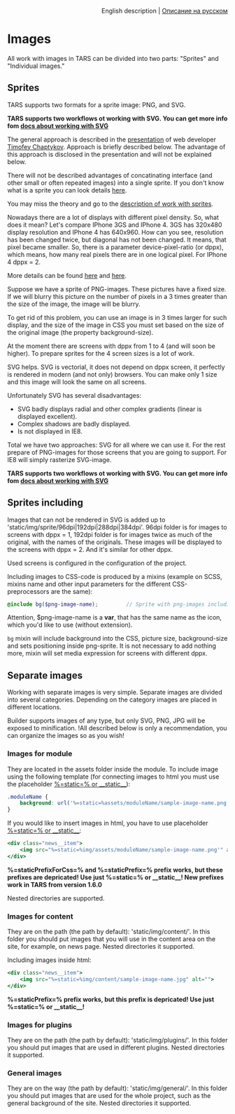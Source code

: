 <p align="right">
English description | <a href="../ru/images-processing.md">Описание на русском</a>
</p>

# Images

All work with images in TARS can be divided into two parts: "Sprites" and "Individual images."

## Sprites

TARS supports two formats for a sprite image: PNG, and SVG.

**TARS supports two workflows ot working with SVG. You can get more info fom [docs about working with SVG](./svg-processing.md)**

The general approach is described in the [presentation](http://www.slideshare.net/codefest/codefest-2014-2) of web developer [Timofey Chaptykov](https://github.com/Chaptykov).  Approach is briefly described below. The advantage of this approach is disclosed in the presentation and will not be explained below.

There will not be described advantages of concatinating interface (and other small or often repeated images) into a single sprite.  If you don't know what is a sprite you can look details [here](https://ru.wikipedia.org/wiki/%D0%A1%D0%BF%D1%80%D0%B0%D0%B9%D1%82_(%D0%BA%D0%BE%D0%BC%D0%BF%D1%8C%D1%8E%D1%82%D0%B5%D1%80%D0%BD%D0%B0%D1%8F_%D0%B3%D1%80%D0%B0%D1%84%D0%B8%D0%BA%D0%B0)).

You may miss the theory and go to the [description of work with sprites](images-processing.md#sprites-including).

Nowadays there are a lot of displays with different pixel density. So, what does it mean? Let's compare IPhone 3GS and IPhone 4. 3GS has 320x480 display resolution and IPhone 4 has 640x960. How can you see, resolution has been changed twice, but diagonal has not been changed. It means, that pixel became smaller. So, there is a parameter device-pixel-ratio (or dppx), which means, how many real pixels there are in one logical pixel. For IPhone 4 dppx = 2.

More details can be found [here](http://stackoverflow.com/questions/21971331/what-is-dots-per-css-inch-and-dots-per-physical-inch) and [here](http://www.w3.org/TR/css3-values/#absolute-lengths).

Suppose we have a sprite of PNG-images. These pictures have a fixed size. If we will blurry this picture on the number of pixels in a 3 times greater than the size of the image, the image will be blurry.

To get rid of this problem, you can use an image is in 3 times larger for such display, and the size of the image in CSS you must set based on the size of the original image (the property background-size).

At the moment there are screens with dppx from 1 to 4 (and will soon be higher). To prepare sprites for the 4 screen sizes is a lot of work.

SVG helps. SVG is vectorial, it does not depend on dppx screen, it perfectly is rendered in modern (and not only) browsers. You can make only 1 size and this image will look the same on all screens.

Unfortunately SVG has several disadvantages:

* SVG badly displays radial and other complex gradients (linear is displayed excellent).
* Complex shadows are badly displayed.
* Is not displayed in IE8.

Total we have two approaches: SVG for all where we can use it. For the rest prepare of PNG-images for those screens that you are going to support. For IE8 will simply rasterize SVG-image.

**TARS supports two workflows ot working with SVG. You can get more info fom [docs about working with SVG](svg-processing.md)**

## Sprites including

Images that can not be rendered in SVG is added up to 'static/img/sprite/96dpi|192dpi|288dpi|384dpi'. 96dpi folder is for images to screens with dppx = 1, 192dpi folder is for images twice as much of the original, with the names of the originals. These images will be displayed to the screens with dppx = 2. And it's similar for other dppx.

Used screens is configured in the configuration of the project.

Including images to CSS-code is produced by a mixins (example on SCSS, mixins name and other input parameters for the different CSS-preprocessors are the same):

```scss
@include bg($png-image-name);         // Sprite with png-images including
```

Attention, $png-image-name is a **var**, that has the same name as the icon, which you'd like to use (without extension).

`bg` mixin will include background into the CSS, picture size, background-size and sets positioning inside png-sprite. It is not necessary to add nothing more, mixin will set media expression for screens with different dppx.

## Separate images

Working with separate images is very simple. Separate images are divided into several categories. Depending on the category images are placed in different locations.

Builder supports images of any type, but only SVG, PNG, JPG will be exposed to minification. !All described below is only a recommendation, you can organize the images so as you wish!

### Images for module

They are located in the assets folder inside the module. To include image using the following template (for connecting images to html you must use the placeholder [%=static=% or \_\_static\_\_](options.md#staticprefixforcss)):

```css
.moduleName {
    background: url('%=static=%assets/moduleName/sample-image-name.png') no-repeat;
}
```

If you would like to insert images in html, you have to use placeholder [%=static=% or \_\_static\_\_](options.md#staticprefix):

```handlebars
<div class="news__item">
    <img src="%=static=%img/assets/moduleName/sample-image-name.png'" alt="">
</div>
```


**%=staticPrefixForCss=% and %=staticPrefix=% prefix works, but these prefixes are depricated! Use just %=static=% or \_\_static\_\_! New prefixes work in TARS from version 1.6.0**

Nested directories are supported.

### Images for content

They are on the path (the path by default): 'static/img/content/'. In this folder you should put images that you will use in the content area on the site, for example, on news page. Nested directories it supported.

Including images inside html:

```handlebars
<div class="news__item">
    <img src="%=static=%img/content/sample-image-name.jpg" alt="">
</div>
```

**%=staticPrefix=% prefix works, but this prefix is depricated! Use just %=static=% or \_\_static\_\_!**

### Images for plugins

They are on the path (the path by default): 'static/img/plugins/'. In this folder you should put images that are used in different plugins. Nested directories it supported.

### General images

They are on the way (the path by default): 'static/img/general/'. In this folder you should put images that are used for the whole project, such as the general background of the site. Nested directories it supported.
